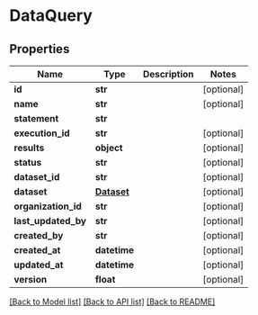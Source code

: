 # DataQuery

## Properties
Name | Type | Description | Notes
------------ | ------------- | ------------- | -------------
**id** | **str** |  | [optional] 
**name** | **str** |  | [optional] 
**statement** | **str** |  | 
**execution_id** | **str** |  | [optional] 
**results** | **object** |  | [optional] 
**status** | **str** |  | [optional] 
**dataset_id** | **str** |  | [optional] 
**dataset** | [**Dataset**](Dataset.md) |  | [optional] 
**organization_id** | **str** |  | [optional] 
**last_updated_by** | **str** |  | [optional] 
**created_by** | **str** |  | [optional] 
**created_at** | **datetime** |  | [optional] 
**updated_at** | **datetime** |  | [optional] 
**version** | **float** |  | [optional] 

[[Back to Model list]](../README.md#documentation-for-models) [[Back to API list]](../README.md#documentation-for-api-endpoints) [[Back to README]](../README.md)

